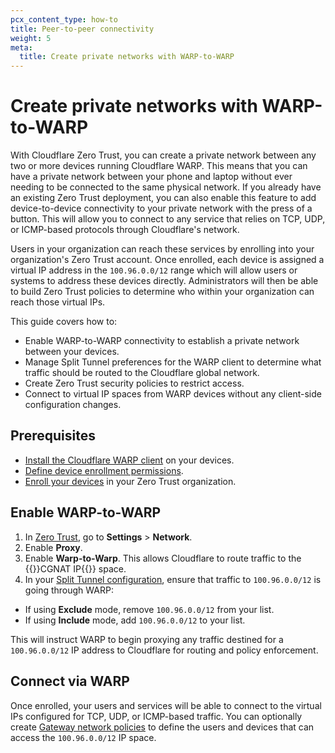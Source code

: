 ```yaml
---
pcx_content_type: how-to
title: Peer-to-peer connectivity
weight: 5
meta:
  title: Create private networks with WARP-to-WARP
---
```


# Create private networks with WARP-to-WARP
With Cloudflare Zero Trust, you can create a private network between any two or more devices running Cloudflare WARP. This means that you can have a private network between your phone and laptop without ever needing to be connected to the same physical network. If you already have an existing Zero Trust deployment, you can also enable this feature to add device-to-device connectivity to your private network with the press of a button. This will allow you to connect to any service that relies on TCP, UDP, or ICMP-based protocols through Cloudflare's network.

Users in your organization can reach these services by enrolling into your organization's Zero Trust account. Once enrolled, each device is assigned a virtual IP address in the `100.96.0.0/12` range which will allow users or systems to address these devices directly. Administrators will then be able to build Zero Trust policies to determine who within your organization can reach those virtual IPs.

This guide covers how to:

- Enable WARP-to-WARP connectivity to establish a private network between your devices.
- Manage Split Tunnel preferences for the WARP client to determine what traffic should be routed to the Cloudflare global network.
- Create Zero Trust security policies to restrict access.
- Connect to virtual IP spaces from WARP devices without any client-side configuration changes.

## Prerequisites

- [Install the Cloudflare WARP client](/cloudflare-one/connections/connect-devices/warp/deployment/) on your devices.
- [Define device enrollment permissions](/cloudflare-one/connections/connect-devices/warp/deployment/device-enrollment/).
- [Enroll your devices](/cloudflare-one/connections/connect-devices/warp/deployment/manual-deployment/) in your Zero Trust organization.​​

## Enable WARP-to-WARP

1. In [Zero Trust](https://one.dash.cloudflare.com), go to **Settings** > **Network**.
2. Enable **Proxy**.
3. Enable **Warp-to-Warp**. This allows Cloudflare to route traffic to the {{<glossary-tooltip term_id="CGNAT IP">}}CGNAT IP{{</glossary-tooltip>}} space.
4. In your [Split Tunnel configuration](/cloudflare-one/connections/connect-devices/warp/configure-warp/route-traffic/split-tunnels/), ensure that traffic to `100.96.0.0/12` is going through WARP:

- If using **Exclude** mode, remove `100.96.0.0/12` from your list.
- If using **Include** mode, add `100.96.0.0/12` to your list.

This will instruct WARP to begin proxying any traffic destined for a `100.96.0.0/12` IP address to Cloudflare for routing and policy enforcement.

## Connect via WARP

Once enrolled, your users and services will be able to connect to the virtual IPs configured for TCP, UDP, or ICMP-based traffic. You can optionally create [Gateway network policies](/cloudflare-one/policies/gateway/network-policies/) to define the users and devices that can access the `100.96.0.0/12` IP space.
